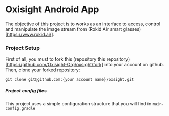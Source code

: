 
# Oxisight Android App

The objective of this project is to works as an interface to access, control and manipulate the image stream 
from (Rokid Air smart glasses)[https://www.rokid.ai/].

### Project Setup
First of all, you must to fork this (repository this repository)[https://github.com/Oxisight-Org/oxsight/fork] into your account on github.
Then, clone your forked repository:
```
git clone git@github.com:{your account name}/oxsight.git
```

##### Project config files
This project uses a simple configuration structure that you will find in `main-config.gradle`
